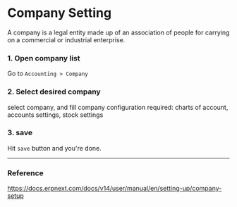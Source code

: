 #  Company Setting
A company is a legal entity made up of an association of people for carrying on a commercial or industrial enterprise.

### 1. Open company list 
Go to `Accounting > Company` 

### 2. Select desired company 
select company, and fill company configuration
required: charts of account, accounts settings, stock settings

### 3. save
Hit `save` button and you're done.

----------------------

### Reference
https://docs.erpnext.com/docs/v14/user/manual/en/setting-up/company-setup

